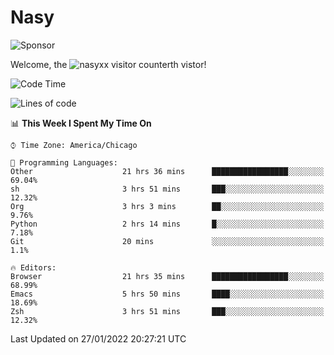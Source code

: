 # Nasy

<!--
<p align="center">
<img height="200" src="https://github-readme-stats.vercel.app/api?username=nasyxx&count_private=true&show_icons=true&theme=dracula&include_all_commits=true"/>
<img height="200" src="https://github-readme-stats.vercel.app/api/top-langs/?username=nasyxx&theme=dracula&hide=html,jupyter+notebook&count_private=true&show_icons=true"/>
</p>

  
----------------
-->

![Sponsor](https://img.shields.io/static/v1.svg?label=Sponsor&message=%E2%9D%A4&logo=GitHub&style=flat&color=pink)
 
Welcome, the ![nasyxx visitor counter](https://count.getloli.com/get/@nasyxx?theme=rule34)th vistor!
 
<!--START_SECTION:waka-->
![Code Time](http://img.shields.io/badge/Code%20Time-1%2C798%20hrs%2037%20mins-blue)

![Lines of code](https://img.shields.io/badge/From%20Hello%20World%20I%27ve%20Written-5%20Million%20lines%20of%20code-blue)

📊 **This Week I Spent My Time On** 

```text
⌚︎ Time Zone: America/Chicago

💬 Programming Languages: 
Other                    21 hrs 36 mins      █████████████████░░░░░░░░   69.04% 
sh                       3 hrs 51 mins       ███░░░░░░░░░░░░░░░░░░░░░░   12.32% 
Org                      3 hrs 3 mins        ██░░░░░░░░░░░░░░░░░░░░░░░   9.76% 
Python                   2 hrs 14 mins       █░░░░░░░░░░░░░░░░░░░░░░░░   7.18% 
Git                      20 mins             ░░░░░░░░░░░░░░░░░░░░░░░░░   1.1%

🔥 Editors: 
Browser                  21 hrs 35 mins      █████████████████░░░░░░░░   68.99% 
Emacs                    5 hrs 50 mins       ████░░░░░░░░░░░░░░░░░░░░░   18.69% 
Zsh                      3 hrs 51 mins       ███░░░░░░░░░░░░░░░░░░░░░░   12.32%

```


 Last Updated on 27/01/2022 20:27:21 UTC
<!--END_SECTION:waka-->

<!-- ![visitors](https://visitor-badge.laobi.icu/badge?page_id=nasyxx.nasyxx) -->

